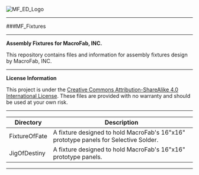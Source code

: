 ![MF_ED_Logo](MacroFab_ED_600px.png)
***
###MF_Fixtures
***
**Assembly Fixtures for MacroFab, INC.**

This repository contains files and information for assembly fixtures design by MacroFab, INC.

***
**License Information**

This project is under the [Creative Commons Attribution-ShareAlike 4.0 International License](LICENSE.md). These files are provided with no warranty and should be used at your own risk. 

***

| Directory | Description |
|---|---|
| FixtureOfFate | A fixture designed to hold MacroFab's 16"x16" prototype panels for Selective Solder. | 
| JigOfDestiny | A fixture designed to hold MacroFab's 16"x16" prototype panels. | 

***

